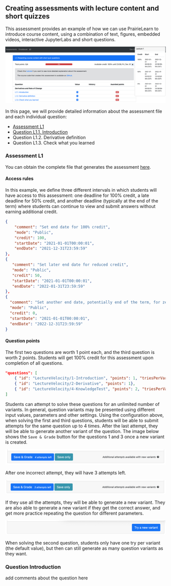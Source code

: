 

## Creating assessments with lecture content and short quizzes

This assessment provides an example of how we can use PrairieLearn to introduce course content, using a combination of text, figures, embedded videos, interactive JupyterLabs and short questions. 

![](assessment-image.png)

In this page, we will provide detailed information about the assessment file and each individual question:

- [Assessment L1](#Assessment-L1)
- [Question L1.1. Introduction](#question-introduction)
- Question L1.2. Derivative definition
- Question L1.3. Check what you learned

### Assessment L1

You can obtain the complete file that generates the assessment [here](https://github.com/PrairieLearn/pl-demo-course/tree/master/courseInstances/SectionA/assessments/03-LectureContent). 

#### Access rules

In this example, we define three different intervals in which students will have access to this assessment: one deadline for 100% credit, a late deadline for 50% credit, and another deadline (typically at the end of the term) where students can continue to view and submit answers without earning additional credit.

```json
{
    "comment": "Set end date for 100% credit",
    "mode": "Public",
    "credit": 100,
    "startDate": "2021-01-01T00:00:01",
    "endDate": "2021-12-31T23:59:59"
},
{
   "comment": "Set later end date for reduced credit",
   "mode": "Public",
   "credit": 50,
   "startDate": "2021-01-01T00:00:01",
   "endDate": "2022-01-31T23:59:59"
},
{
  "comment": "Set another end date, potentially end of the term, for zero credit (can practice, but no longer earn points for the assessement)",
  "mode": "Public",
  "credit": 0,
  "startDate": "2021-01-01T00:00:01",
  "endDate": "2022-12-31T23:59:59"
}
```



#### Question points

The first two questions are worth 1 point each, and the third question is worth 2 points. Students will get 100% credit for this assessment upon completion of all questions.

```json
"questions": [
    { "id": "LectureVelocity/1-Introduction", "points": 1, "triesPerVariant": 4},
    { "id": "LectureVelocity/2-Derivative", "points": 1},
    { "id": "LectureVelocity/4-KnowledgeTest", "points": 2, "triesPerVariant": 4}
]
```

Students can attempt to solve these questions for an unlimited number of variants. In general, question variants may be presented using different input values, parameters and other settings. Using the configuration above, when solving the first and third questions, students will be able to submit attempts for the same question up to 4 times. After the last attempt, they will be able to generate another variant of the question. The image below shows the `Save & Grade` button for the questions 1 and 3 once a new variant is created.

![](4-attempts.png)

After one incorrect attempt, they will have 3 attempts left.

![](3-attempts.png)

If they use all the attempts, they will be able to generate a new variant. They are also able to generate a new variant if they get the correct answer, and get more practice repeating the question for different parameters.


![](try-new.png)

When solving the second question, students only have one try per variant (the default value), but then can still generate as many question variants as they want.


### Question Introduction

add comments about the question here